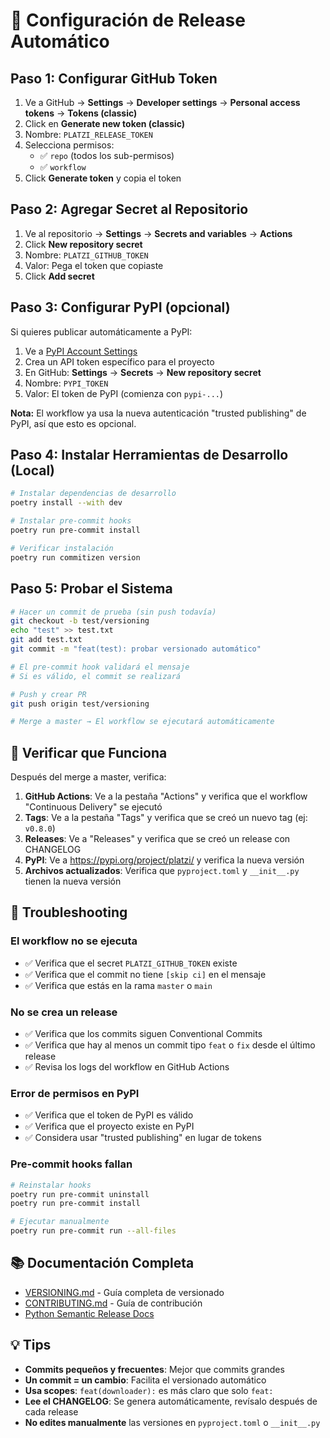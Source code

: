 # 🚀 Configuración de Release Automático

## Paso 1: Configurar GitHub Token

1. Ve a GitHub → **Settings** → **Developer settings** → **Personal access tokens** → **Tokens (classic)**
2. Click en **Generate new token (classic)**
3. Nombre: `PLATZI_RELEASE_TOKEN`
4. Selecciona permisos:
   - ✅ `repo` (todos los sub-permisos)
   - ✅ `workflow`
5. Click **Generate token** y copia el token

## Paso 2: Agregar Secret al Repositorio

1. Ve al repositorio → **Settings** → **Secrets and variables** → **Actions**
2. Click **New repository secret**
3. Nombre: `PLATZI_GITHUB_TOKEN`
4. Valor: Pega el token que copiaste
5. Click **Add secret**

## Paso 3: Configurar PyPI (opcional)

Si quieres publicar automáticamente a PyPI:

1. Ve a [PyPI Account Settings](https://pypi.org/manage/account/)
2. Crea un API token específico para el proyecto
3. En GitHub: **Settings** → **Secrets** → **New repository secret**
4. Nombre: `PYPI_TOKEN`
5. Valor: El token de PyPI (comienza con `pypi-...`)

**Nota:** El workflow ya usa la nueva autenticación "trusted publishing" de PyPI, así que esto es opcional.

## Paso 4: Instalar Herramientas de Desarrollo (Local)

```bash
# Instalar dependencias de desarrollo
poetry install --with dev

# Instalar pre-commit hooks
poetry run pre-commit install

# Verificar instalación
poetry run commitizen version
```

## Paso 5: Probar el Sistema

```bash
# Hacer un commit de prueba (sin push todavía)
git checkout -b test/versioning
echo "test" >> test.txt
git add test.txt
git commit -m "feat(test): probar versionado automático"

# El pre-commit hook validará el mensaje
# Si es válido, el commit se realizará

# Push y crear PR
git push origin test/versioning

# Merge a master → El workflow se ejecutará automáticamente
```

## 🎯 Verificar que Funciona

Después del merge a master, verifica:

1. **GitHub Actions**: Ve a la pestaña "Actions" y verifica que el workflow "Continuous Delivery" se ejecutó
2. **Tags**: Ve a la pestaña "Tags" y verifica que se creó un nuevo tag (ej: `v0.8.0`)
3. **Releases**: Ve a "Releases" y verifica que se creó un release con CHANGELOG
4. **PyPI**: Ve a https://pypi.org/project/platzi/ y verifica la nueva versión
5. **Archivos actualizados**: Verifica que `pyproject.toml` y `__init__.py` tienen la nueva versión

## 🔧 Troubleshooting

### El workflow no se ejecuta

- ✅ Verifica que el secret `PLATZI_GITHUB_TOKEN` existe
- ✅ Verifica que el commit no tiene `[skip ci]` en el mensaje
- ✅ Verifica que estás en la rama `master` o `main`

### No se crea un release

- ✅ Verifica que los commits siguen Conventional Commits
- ✅ Verifica que hay al menos un commit tipo `feat` o `fix` desde el último release
- ✅ Revisa los logs del workflow en GitHub Actions

### Error de permisos en PyPI

- ✅ Verifica que el token de PyPI es válido
- ✅ Verifica que el proyecto existe en PyPI
- ✅ Considera usar "trusted publishing" en lugar de tokens

### Pre-commit hooks fallan

```bash
# Reinstalar hooks
poetry run pre-commit uninstall
poetry run pre-commit install

# Ejecutar manualmente
poetry run pre-commit run --all-files
```

## 📚 Documentación Completa

- [VERSIONING.md](../../VERSIONING.md) - Guía completa de versionado
- [CONTRIBUTING.md](../../CONTRIBUTING.md) - Guía de contribución
- [Python Semantic Release Docs](https://python-semantic-release.readthedocs.io/)

## 💡 Tips

- **Commits pequeños y frecuentes**: Mejor que commits grandes
- **Un commit = un cambio**: Facilita el versionado automático
- **Usa scopes**: `feat(downloader):` es más claro que solo `feat:`
- **Lee el CHANGELOG**: Se genera automáticamente, revísalo después de cada release
- **No edites manualmente** las versiones en `pyproject.toml` o `__init__.py`
